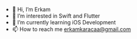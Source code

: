 - 👋 Hi, I’m Erkam
- 👀 I’m interested in Swift and Flutter
- 🌱 I’m currently learning iOS Development
- 📫 How to reach me erkamkaracaa@gmail.com

<!---
rkmkrc/rkmkrc is a ✨ special ✨ repository because its `README.md` (this file) appears on your GitHub profile.
You can click the Preview link to take a look at your changes.
--->
